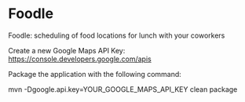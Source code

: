 # Foodle

Foodle: scheduling of food locations for lunch with your coworkers


Create a new Google Maps API Key: https://console.developers.google.com/apis

Package the application with the following command:

mvn -Dgoogle.api.key=YOUR_GOOGLE_MAPS_API_KEY clean package
